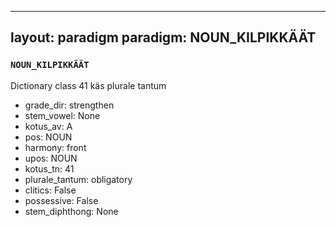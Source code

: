 
---
layout: paradigm
paradigm: NOUN_KILPIKKÄÄT
---
### ` NOUN_KILPIKKÄÄT `

Dictionary class 41 käs plurale tantum
* grade_dir: strengthen
* stem_vowel: None
* kotus_av: A
* pos: NOUN
* harmony: front
* upos: NOUN
* kotus_tn: 41
* plurale_tantum: obligatory
* clitics: False
* possessive: False
* stem_diphthong: None
